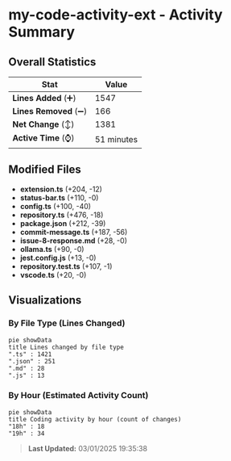 # my-code-activity-ext - Activity Summary 

## Overall Statistics

| Stat                   | Value                                                             |
| ---------------------- | ----------------------------------------------------------------- |
| **Lines Added** (➕)   | 1547                                          |
| **Lines Removed** (➖) | 166                                        |
| **Net Change** (↕)    | 1381                |
| **Active Time** (⌚)   | 51 minutes |


## Modified Files
- **extension.ts** (+204, -12)
- **status-bar.ts** (+110, -0)
- **config.ts** (+100, -40)
- **repository.ts** (+476, -18)
- **package.json** (+212, -39)
- **commit-message.ts** (+187, -56)
- **issue-8-response.md** (+28, -0)
- **ollama.ts** (+90, -0)
- **jest.config.js** (+13, -0)
- **repository.test.ts** (+107, -1)
- **vscode.ts** (+20, -0)

## Visualizations

### By File Type (Lines Changed)

```mermaid
pie showData
title Lines changed by file type
".ts" : 1421
".json" : 251
".md" : 28
".js" : 13
```

### By Hour (Estimated Activity Count)

```mermaid
pie showData
title Coding activity by hour (count of changes)
"18h" : 18
"19h" : 34
```


> **Last Updated:** 03/01/2025 19:35:38